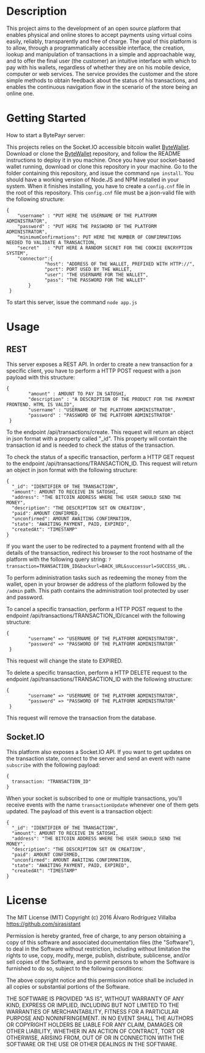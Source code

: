 # Description

This project aims to the development of an open source platform that
enables physical and online stores to accept payments using virtual coins easily,
reliably, transparently and free of charge. 
The goal of this platform is to allow, through a programmatically
accessible interface, the creation, lookup and manipulation of transactions in a
simple and approachable way, and to offer the final user (the customer) an
intuitive interface with which to pay with his wallets, regardless of whether they
are on his mobile device, computer or web services. The service provides
the customer and the store simple methods to obtain feedback about the status
of his transactions, and enables the continuous navigation flow in the
scenario of the store being an online one.

# Getting Started

How to start a BytePayr server:

This projects relies on the Socket.IO accessible bitcoin wallet [ByteWallet](https://github.com/sirasistant/ByteWallet). Download or clone the [ByteWallet](https://github.com/sirasistant/ByteWallet) repository, and follow the README instructions to deploy it in you machine.
Once you have your socket-based wallet running, download or clone this repository in your machine.
Go to the folder containing this repository, and issue the command `npm install`. You should have a working version of Node.JS and NPM installed in your system.
When it finishes installing, you have to create a `config.cnf` file in the root of this repository. This `config.cnf` file must be a json-valid file with the following structure:

```
{
 	"username" : "PUT HERE THE USERNAME OF THE PLATFORM ADMINISTRATOR",
 	"password" : "PUT HERE THE PASSWORD OF THE PLATFORM ADMINISTRATOR",
 	"minimumConfirmations": PUT HERE THE NUMBER OF CONFIRMATIONS NEEDED TO VALIDATE A TRANSACTION,
 	"secret"   : "PUT HERE A RANDOM SECRET FOR THE COOKIE ENCRYPTION SYSTEM",
 	"connector":{
     	      "host": "ADDRESS OF THE WALLET, PREFIXED WITH HTTP://",
     	      "port": PORT USED BY THE WALLET,
     	      "user": "THE USERNAME FOR THE WALLET",
     	      "pass": "THE PASSWORD FOR THE WALLET"
     	}
 }
```

To start this server, issue the command `node app.js`

# Usage

## REST

This server exposes a REST API. In order to create a new transaction for a specific client, you have to perform a HTTP POST request with a json payload with this structure:

```
{
        "amount" : AMOUNT TO PAY IN SATOSHI,
        "description" : "A DESCRIPTION OF THE PRODUCT FOR THE PAYMENT FRONTEND. HTML IS VALID",
        "username" : "USERNAME OF THE PLATFORM ADMINISTRATOR",
        "password" : "PASSWORD OF THE PLATFORM ADMINISTRATOR"
 }
```
To the endpoint /api/transactions/create. This request will return an object in json format with a property called "_id". This property will contain the transaction id and is needed to check the status of the transaction.

To check the status of a specific transaction, perform a HTTP GET request to the endpoint /api/transactions/TRANSACTION_ID. This request will return an object in json format with the following structure:
```
{
  "_id": "IDENTIFIER OF THE TRANSACTION",
  "amount": AMOUNT TO RECEIVE IN SATOSHI,
  "address": "THE BITCOIN ADDRESS WHERE THE USER SHOULD SEND THE MONEY",
  "description": "THE DESCRIPTION SET ON CREATION",
  "paid": AMOUNT CONFIRMED,
  "unconfirmed": AMOUNT AWAITING CONFIRMATION,
  "state": "AWAITING_PAYMENT, PAID, EXPIRED",
  "createdAt": "TIMESTAMP"
}
```

If you want the user to be redirected to a payment frontend with all the details of the transaction, redirect his browser to the root hostname of the platform with the following query string: `?transaction=TRANSACTION_ID&backurl=BACK_URL&successurl=SUCCESS_URL` .

To perform administration tasks such as redeeming the money from the wallet, open in your browser de address of the platform followed by the `/admin` path. This path contains the administration tool protected by user and password.

To cancel a specific transaction, perform a HTTP POST request to the endpoint /api/transactions/TRANSACTION_ID/cancel with the following structure:
```
{
        "username" => "USERNAME OF THE PLATFORM ADMINISTRATOR",
        "password" => "PASSWORD OF THE PLATFORM ADMINISTRATOR"
 }
```
This request will change the state to EXPIRED.



To delete a specific transaction, perform a HTTP DELETE request to the endpoint /api/transactions/TRANSACTION_ID with the following structure: 
```
{
        "username" => "USERNAME OF THE PLATFORM ADMINISTRATOR",
        "password" => "PASSWORD OF THE PLATFORM ADMINISTRATOR"
 }
```
This request will remove the transaction from the database.

## Socket.IO

This platform also exposes a Socket.IO API. If you want to get updates on the transaction state, connect to the server and send an event with name `subscribe` with the following payload:

```
{
  transaction: "TRANSACTION_ID"
}
```

When your socket is subscribed to one or multiple transactions, you'll receive events with the name `transactionUpdate` whenever one of them gets updated. The payload of this event is a transaction object:

```
{
  "_id": "IDENTIFIER OF THE TRANSACTION",
  "amount": AMOUNT TO RECEIVE IN SATOSHI,
  "address": "THE BITCOIN ADDRESS WHERE THE USER SHOULD SEND THE MONEY",
  "description": "THE DESCRIPTION SET ON CREATION",
  "paid": AMOUNT CONFIRMED,
  "unconfirmed": AMOUNT AWAITING CONFIRMATION,
  "state": "AWAITING_PAYMENT, PAID, EXPIRED",
  "createdAt": "TIMESTAMP"
}
```

# License

The MIT License (MIT)
Copyright (c) 2016 Álvaro Rodríguez Villalba https://github.com/sirasistant

Permission is hereby granted, free of charge, to any person obtaining a copy of this software and associated documentation files (the "Software"), to deal in the Software without restriction, including without limitation the rights to use, copy, modify, merge, publish, distribute, sublicense, and/or sell copies of the Software, and to permit persons to whom the Software is furnished to do so, subject to the following conditions:

The above copyright notice and this permission notice shall be included in all copies or substantial portions of the Software.

THE SOFTWARE IS PROVIDED "AS IS", WITHOUT WARRANTY OF ANY KIND, EXPRESS OR IMPLIED, INCLUDING BUT NOT LIMITED TO THE WARRANTIES OF MERCHANTABILITY, FITNESS FOR A PARTICULAR PURPOSE AND NONINFRINGEMENT. IN NO EVENT SHALL THE AUTHORS OR COPYRIGHT HOLDERS BE LIABLE FOR ANY CLAIM, DAMAGES OR OTHER LIABILITY, WHETHER IN AN ACTION OF CONTRACT, TORT OR OTHERWISE, ARISING FROM, OUT OF OR IN CONNECTION WITH THE SOFTWARE OR THE USE OR OTHER DEALINGS IN THE SOFTWARE.
